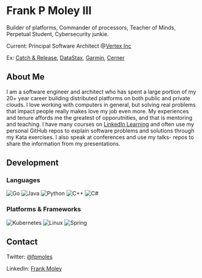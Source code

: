# Frank P Moley III
Builder of platforms, Commander of processors, Teacher of Minds, Perpetual Student, Cybersecurity junkie.

Current: Principal Software Architect @[Vertex Inc](https://github.com/vertexinc)

Ex: [Catch & Release](https://github.com/catchrelease), [DataStax](https://github.com/datastax), [Garmin](https://github.com/garmin), [Cerner](https://github.com/cerner)

## About Me
I am a software engineer and architect who has spent a large portion of my 20+ year career building distributed platforms on both public and private clouds. I love working with computers in general, but solving real problems that impact people really makes love my job even more. My experiences and tenure affords me the greatest of opporutnities, and that is mentoring and teaching. I have many courses on [LinkedIn Learning](https://www.linkedin.com/learning/instructors/frank-p-moley-iii) and often use my personal GitHub repos to explain software problems and solutions through my Kata exercises. I also speak at conferences and use my talks- repos to share the information from my presentations.

## Development
### Languages
![Go](https://img.shields.io/badge/go-%2300ADD8.svg?style=for-the-badge&logo=go&logoColor=white)
![Java](https://img.shields.io/badge/java-%23ED8B00.svg?style=for-the-badge&logo=java&logoColor=white)
![Python](https://img.shields.io/badge/python-3670A0?style=for-the-badge&logo=python&logoColor=ffdd54)
![C++](https://img.shields.io/badge/c++-%2300599C.svg?style=for-the-badge&logo=c%2B%2B&logoColor=white)
![C#](https://img.shields.io/badge/c%23-%23239120.svg?style=for-the-badge&logo=c-sharp&logoColor=white)

### Platforms & Frameworks
![Kubernetes](https://img.shields.io/badge/kubernetes-%23326ce5.svg?style=for-the-badge&logo=kubernetes&logoColor=white)
![Linux](https://img.shields.io/badge/Linux-FCC624?style=for-the-badge&logo=linux&logoColor=black)
![Spring](https://img.shields.io/badge/spring-%236DB33F.svg?style=for-the-badge&logo=spring&logoColor=white)

## Contact

Twitter: [@fpmoles](https://twitter.com/fpmoles)

LinkedIn: [Frank Moley](https://linkedin.com/in/frankmoley)
